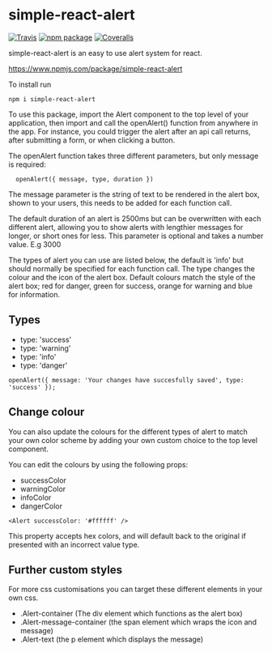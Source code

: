 # simple-react-alert

[![Travis][build-badge]][build]
[![npm package][npm-badge]][npm]
[![Coveralls][coveralls-badge]][coveralls]

simple-react-alert is an easy to use alert system for react.

https://www.npmjs.com/package/simple-react-alert

To install run

````
npm i simple-react-alert
````

To use this package, import the Alert component to the top level of your application, then import and call the openAlert() function from anywhere in the app. For instance, you could trigger the alert after an api call returns, after submitting a form, or when clicking a button.

The openAlert function takes three different parameters, but only message is required:

````
  openAlert({ message, type, duration })
````

The message parameter is the string of text to be rendered in the alert box, shown to your users, this needs to be added for each function call.

The default duration of an alert is 2500ms but can be overwritten with each different alert, allowing you to show alerts with lengthier messages for longer, or short ones for less. This parameter is optional and takes a number value. E.g 3000

The types of alert you can use are listed below, the default is 'info' but should normally be specified for each function call. The type changes the colour and the icon of the alert box. Default colours match the style of the alert box; red for danger, green for success, orange for warning and blue for information.

## Types

- type: 'success'
- type: 'warning'
- type: 'info'
- type: 'danger'

````
openAlert({ message: 'Your changes have succesfully saved', type: 'success' });
````

## Change colour

You can also update the colours for the different types of alert to match your own color scheme by adding your own custom choice to the top level <Alert /> component.

 You can edit the colours by using the following props:

 - successColor
 - warningColor
 - infoColor
 - dangerColor

````
<Alert successColor: '#ffffff' />
````

This property accepts hex colors, and will default back to the original if presented with an incorrect value type.

## Further custom styles

For more css customisations you can target these different elements in your own css.

- .Alert-container (The div element which functions as the alert box)
- .Alert-message-container (the span element which wraps the icon and message)
- .Alert-text (the p element which displays the message)


[build-badge]: https://img.shields.io/travis/user/repo/master.png?style=flat-square
[build]: https://travis-ci.org/user/repo

[npm-badge]: https://img.shields.io/npm/v/npm-package.png?style=flat-square
[npm]: https://www.npmjs.org/package/npm-package

[coveralls-badge]: https://img.shields.io/coveralls/user/repo/master.png?style=flat-square
[coveralls]: https://coveralls.io/github/user/repo
